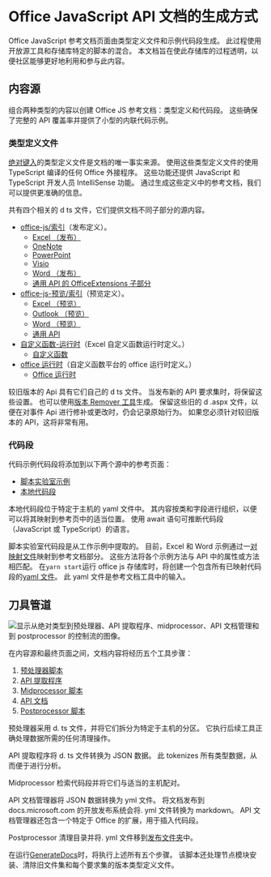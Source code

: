 # <a name="how-the-office-javascript-api-documentation-is-generated"></a>Office JavaScript API 文档的生成方式

Office JavaScript 参考文档页面由类型定义文件和示例代码段生成。 此过程使用开放源工具和存储库特定的脚本的混合。 本文档旨在使此存储库的过程透明，以便社区能够更好地利用和参与此内容。

## <a name="content-sources"></a>内容源

组合两种类型的内容以创建 Office JS 参考文档：类型定义和代码段。 这些确保了完整的 API 覆盖率并提供了小型的内联代码示例。

### <a name="type-definition-files"></a>类型定义文件

[绝对键入](https://github.com/DefinitelyTyped/DefinitelyTyped)的类型定义文件是文档的唯一事实来源。 使用这些类型定义文件的使用 TypeScript 编译的任何 Office 外接程序。 这些功能还提供 JavaScript 和 TypeScript 开发人员 IntelliSense 功能。 通过生成这些定义中的参考文档，我们可以提供更准确的信息。

共有四个相关的 d ts 文件，它们提供文档不同子部分的源内容。

- [office-js/索引](https://raw.githubusercontent.com/DefinitelyTyped/DefinitelyTyped/master/types/office-js/index.d.ts)（发布定义）。
  - [Excel （发布）](https://docs.microsoft.com/javascript/api/excel_release)
  - [OneNote](https://docs.microsoft.com/javascript/api/onenote)
  - [PowerPoint](https://docs.microsoft.com/javascript/api/powerpoint)
  - [Visio](https://docs.microsoft.com/javascript/api/visio)
  - [Word （发布）](https://docs.microsoft.com/javascript/api/word_release)
  - [通用 API 的 OfficeExtensions 子部分](https://docs.microsoft.com/javascript/api/office)
- [office-js-预览/索引](https://raw.githubusercontent.com/DefinitelyTyped/DefinitelyTyped/master/types/office-js-preview/index.d.ts)（预览定义）。
  - [Excel （预览）](https://docs.microsoft.com/javascript/api/excel)
  - [Outlook （预览）](https://docs.microsoft.com/javascript/api/outlook)
  - [Word （预览）](https://docs.microsoft.com/javascript/api/word)
  - [通用 API](https://docs.microsoft.com/javascript/api/office)
- [自定义函数-运行时](https://github.com/DefinitelyTyped/DefinitelyTyped/blob/master/types/custom-functions-runtime/index.d.ts)（Excel 自定义函数运行时定义。）
  - [自定义函数](https://docs.microsoft.com/javascript/api/custom-functions-runtime)
- [office 运行时](https://github.com/DefinitelyTyped/DefinitelyTyped/blob/master/types/office-runtime/index.d.ts)（自定义函数平台的 office 运行时定义。）
  - [Office 运行时](https://docs.microsoft.com/javascript/api/office-runtime)

较旧版本的 Api 具有它们自己的 d ts 文件。 当发布新的 API 要求集时，将保留这些设置。 也可以使用[版本 Remover 工具](https://github.com/OfficeDev/office-js-docs-reference/blob/master/generate-docs/tools/VersionRemover.ts)生成。 保留这些旧的 d .aspx 文件，以便在对事件 Api 进行修补或更改时，仍会记录原始行为。 如果您必须针对较旧版本的 API，这将非常有用。

### <a name="code-snippets"></a>代码段

代码示例代码段将添加到以下两个源中的参考页面：

- [脚本实验室示例](https://github.com/OfficeDev/office-js-snippets)
- [本地代码段](https://github.com/OfficeDev/office-js-docs-reference/tree/master/docs/code-snippets)

本地代码段位于特定于主机的 yaml 文件中。 其内容按类和字段进行组织，以便可以将其映射到参考页中的适当位置。 使用 await 语句可推断代码段（JavaScript 或 TypeScript）的语言。

脚本实验室代码段是从工作示例中提取的。 目前，Excel 和 Word 示例通过一[对映射文件](https://github.com/OfficeDev/office-js-snippets/tree/master/snippet-extractor-metadata)映射到参考文档部分。 这些方法将各个示例方法与 API 中的属性或方法相匹配。 在`yarn start`运行 office js 存储库时，将创建一个包含所有已映射代码段的[yaml 文件](https://github.com/OfficeDev/office-js-snippets/blob/master/snippet-extractor-output/snippets.yaml)。 此 yaml 文件是参考文档工具中的输入。

## <a name="tooling-pipeline"></a>刀具管道

![显示从绝对类型到预处理器、API 提取程序、midprocessor、API 文档管理和到 postprocessor 的控制流的图像。](ToolingPipeline.png)

在内容源和最终页面之间，文档内容将经历五个工具步骤：

1. [预处理器脚本](https://github.com/OfficeDev/office-js-docs-reference/blob/master/generate-docs/scripts/preprocessor.ts)
1. [API 提取程序](https://api-extractor.com/)
1. [Midprocessor 脚本](https://github.com/OfficeDev/office-js-docs-reference/blob/master/generate-docs/scripts/midprocessor.ts)
1. [API 文档](https://github.com/microsoft/rushstack/blob/master/apps/api-documenter/README.md)
1. [Postprocessor 脚本](https://github.com/OfficeDev/office-js-docs-reference/blob/master/generate-docs/scripts/postprocessor.ts)

预处理器采用 d. ts 文件，并将它们拆分为特定于主机的分区。 它执行后续工具正确处理数据所需的任何清理操作。

API 提取程序将 d. ts 文件转换为 JSON 数据。 此 tokenizes 所有类型数据，从而便于进行分析。

Midprocessor 检索代码段并将它们与适当的主机配对。

API 文档管理器将 JSON 数据转换为 yml 文件。 将文档发布到 docs.microsoft.com 的开放发布系统会将. yml 文件转换为 markdown。 API 文档管理器还包含一个特定于 Office 的扩展，用于插入代码段。

Postprocessor 清理目录并将. yml 文件移到[发布文件夹](https://github.com/OfficeDev/office-js-docs-reference/tree/master/docs/docs-ref-autogen)中。

在运行[GenerateDocs](https://github.com/OfficeDev/office-js-docs-reference/blob/master/generate-docs/GenerateDocs.cmd)时，将执行上述所有五个步骤。 该脚本还处理节点模块安装、清除旧文件集和每个要求集的版本类型定义文件。
